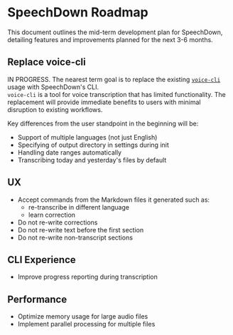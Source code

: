 # SpeechDown Roadmap

This document outlines the mid-term development plan for SpeechDown, detailing features and improvements planned for the next 3-6 months.

## Replace voice-cli
IN PROGRESS.
The nearest term goal is to replace the existing [`voice-cli`](https://github.com/dudarev/voice-cli) usage with SpeechDown's CLI.  
`voice-cli` is a tool for voice transcription that has limited functionality.
The replacement will provide immediate benefits to users with minimal disruption to existing workflows.

Key differences from the user standpoint in the beginning will be:

- Support of multiple languages (not just English)
- Specifying of output directory in settings during init
- Handling date ranges automatically
- Transcribing today and yesterday's files by default

## UX

- Accept commands from the Markdown files it generated such as:
  - re-transcribe in different language
  - learn correction
- Do not re-write corrections
- Do not re-write text before the first section
- Do not re-write non-transcript sections

## CLI Experience

- Improve progress reporting during transcription

## Performance

- Optimize memory usage for large audio files
- Implement parallel processing for multiple files
